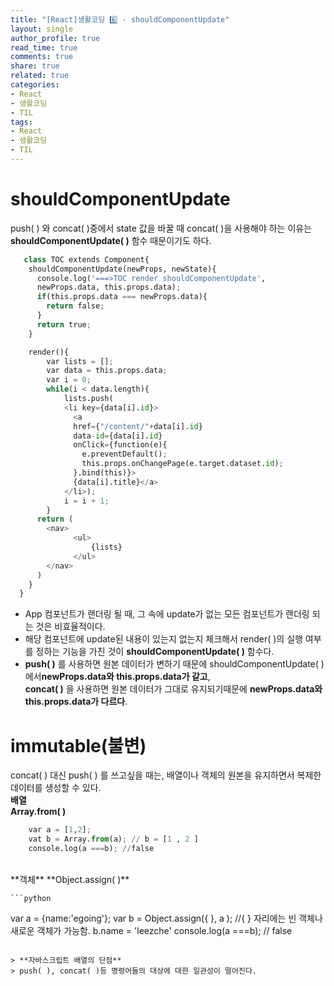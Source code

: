 ```yaml
---
title: "[React]생활코딩 6️⃣ - shouldComponentUpdate"
layout: single
author_profile: true
read_time: true
comments: true
share: true
related: true
categories:
- React
- 생활코딩
- TIL
tags:
- React
- 생활코딩
- TIL
---
```


# shouldComponentUpdate
push( ) 와 concat( )중에서 state 값을 바꿀 때 concat( )을 사용해야 하는 이유는
**shouldComponentUpdate( )** 함수 때문이기도 하다.   

```python
   class TOC extends Component{
    shouldComponentUpdate(newProps, newState){
      console.log('===>TOC render shouldComponentUpdate',
      newProps.data, this.props.data);
      if(this.props.data === newProps.data){
        return false;
      }
      return true;
    }

    render(){
        var lists = [];
        var data = this.props.data; 
        var i = 0;
        while(i < data.length){
            lists.push(
            <li key={data[i].id}>
              <a 
              href={"/content/"+data[i].id}
              data-id={data[i].id}
              onClick={function(e){
                e.preventDefault();
                this.props.onChangePage(e.target.dataset.id);
              }.bind(this)}>
              {data[i].title}</a>
            </li>);
            i = i + 1;
        }
      return (
        <nav>
              <ul>
                  {lists}
              </ul>
        </nav>
      )
    }
  }
```

* App 컴포넌트가 랜더링 될 때, 그 속에 update가 없는 모든 컴포넌트가 랜더링 되는 것은 비효율적이다.   
* 해당 컴포넌트에 update된 내용이 있는지 없는지 체크해서 render( )의 실행 여부를 정하는  기능을 가진 것이  **shouldComponentUpdate( )** 함수다.   
* **push( )** 를 사용하면 원본 데이터가 변하기 때문에 shouldComponentUpdate( )에서**newProps.data와 this.props.data가 같고**,   
		**concat( )** 을 사용하면 원본 데이터가 그대로 유지되기때문에 **newProps.data와 this.props.data가 다르다**.
		
# immutable(불변)
concat( ) 대신 push( ) 를 쓰고싶을 때는, 배열이나 객체의 원본을 유지하면서 복제한 데이터를 생성할 수 있다.   
**배열**   
**Array.from( )**   

```python
	var a = [1,2];
	vat b = Array.from(a); // b = [1 , 2 ]
	console.log(a ===b); //false
```

<br/>
**객체**   
**Object.assign( )**   

	```python
var a = {name:'egoing'};
	var b =	Object.assign({ }, a ); //{ } 자리에는 빈 객체나 새로운 객체가 가능함.
	b.name = 'leezche'
	console.log(a ===b); // false
```

> **자바스크립트 배열의 단점**   
> push( ), concat( )등 명령어들의 대상에 대한 일관성이 떨어진다.